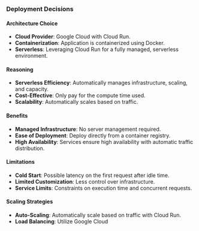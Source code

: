 ### Deployment Decisions

#### Architecture Choice
- **Cloud Provider**: Google Cloud with Cloud Run.
- **Containerization**: Application is containerized using Docker.
- **Serverless**: Leveraging Cloud Run for a fully managed, serverless environment.

#### Reasoning
- **Serverless Efficiency**: Automatically manages infrastructure, scaling, and capacity.
- **Cost-Effective**: Only pay for the compute time used.
- **Scalability**: Automatically scales based on traffic.

#### Benefits
- **Managed Infrastructure**: No server management required.
- **Ease of Deployment**: Deploy directly from a container registry.
- **High Availability**: Services ensure high availability with automatic traffic distribution.

#### Limitations
- **Cold Start**: Possible latency on the first request after idle time.
- **Limited Customization**: Less control over infrastructure.
- **Service Limits**: Constraints on execution time and concurrent requests.

#### Scaling Strategies
- **Auto-Scaling**: Automatically scale based on traffic with Cloud Run.
- **Load Balancing**: Utilize Google Cloud
